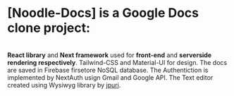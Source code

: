 **<h1>[Noodle-Docs] is a Google Docs clone project:</h1>**<br/>
**React library** and **Next framework** used for **front-end** and **serverside rendering respectively**. Tailwind-CSS and Material-UI for design. The docs are saved in Firebase firsetore NoSQL database. The Authentiction is implemented by NextAuth usign Gmail and Google API. The Text editor created using Wysiwyg library by [jpuri](https://github.com/jpuri/react-draft-wysiwyg).